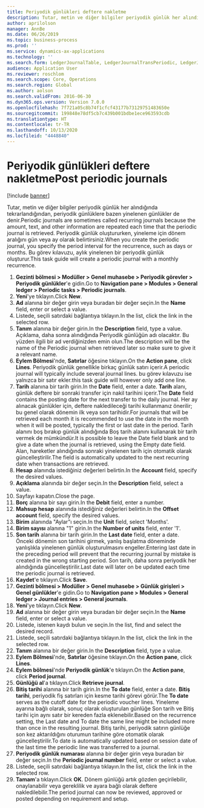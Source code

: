 ```yaml
---
title: Periyodik günlükleri deftere nakletme
description: Tutar, metin ve diğer bilgiler periyodik günlük her alındığında tekrarlandığından, periyodik günlüklere bazen yinelenen günlükler de denir.
author: aprilolson
manager: AnnBe
ms.date: 06/26/2019
ms.topic: business-process
ms.prod: ''
ms.service: dynamics-ax-applications
ms.technology: ''
ms.search.form: LedgerJournalTable, LedgerJournalTransPeriodic, LedgerJournalTransDaily
audience: Application User
ms.reviewer: roschlom
ms.search.scope: Core, Operations
ms.search.region: Global
ms.author: aolson
ms.search.validFrom: 2016-06-30
ms.dyn365.ops.version: Version 7.0.0
ms.openlocfilehash: 7f721a05c8b74f1cfcf43177b73129751483650e
ms.sourcegitcommit: 199848e78df5cb7c439b001bdbe1ece963593cdb
ms.translationtype: HT
ms.contentlocale: tr-TR
ms.lasthandoff: 10/13/2020
ms.locfileid: "4448840"
---
```

# <a name="post-periodic-journals"></a><span data-ttu-id="979b1-103">Periyodik günlükleri deftere nakletme</span><span class="sxs-lookup"><span data-stu-id="979b1-103">Post periodic journals</span></span>

[!include [banner](../../includes/banner.md)]

<span data-ttu-id="979b1-104">Tutar, metin ve diğer bilgiler periyodik günlük her alındığında tekrarlandığından, periyodik günlüklere bazen yinelenen günlükler de denir.</span><span class="sxs-lookup"><span data-stu-id="979b1-104">Periodic journals are sometimes called recurring journals because the amount, text, and other information are repeated each time that the periodic journal is retrieved.</span></span> <span data-ttu-id="979b1-105">Periyodik günlük oluştururken, yineleme için dönem aralığını gün veya ay olarak belirtirsiniz.</span><span class="sxs-lookup"><span data-stu-id="979b1-105">When you create the periodic journal, you specify the period interval for the recurrence, such as days or months.</span></span> <span data-ttu-id="979b1-106">Bu görev kılavuzu, aylık yinelenen bir periyodik günlük oluşturur.</span><span class="sxs-lookup"><span data-stu-id="979b1-106">This task guide will create a periodic journal with a monthly recurrence.</span></span>

1. <span data-ttu-id="979b1-107">**Gezinti bölmesi > Modüller > Genel muhasebe > Periyodik görevler > Periyodik günlükler**'e gidin.</span><span class="sxs-lookup"><span data-stu-id="979b1-107">Go to **Navigation pane > Modules > General ledger > Periodic tasks > Periodic journals**.</span></span>
2. <span data-ttu-id="979b1-108">**Yeni**'ye tıklayın.</span><span class="sxs-lookup"><span data-stu-id="979b1-108">Click **New**.</span></span>
3. <span data-ttu-id="979b1-109">**Ad** alanına bir değer girin veya buradan bir değer seçin.</span><span class="sxs-lookup"><span data-stu-id="979b1-109">In the **Name** field, enter or select a value.</span></span>
4. <span data-ttu-id="979b1-110">Listede, seçili satırdaki bağlantıya tıklayın.</span><span class="sxs-lookup"><span data-stu-id="979b1-110">In the list, click the link in the selected row.</span></span>
5. <span data-ttu-id="979b1-111">**Tanım** alanına bir değer girin.</span><span class="sxs-lookup"><span data-stu-id="979b1-111">In the **Description** field, type a value.</span></span> <span data-ttu-id="979b1-112">Açıklama, daha sonra alındığında Periyodik günlüğün adı olacaktır. Bu yüzden ilgili bir ad verdiğinizden emin olun.</span><span class="sxs-lookup"><span data-stu-id="979b1-112">The description will be the name of the Periodic journal when retrieved later so make sure to give it a relevant name.</span></span>
6. <span data-ttu-id="979b1-113">**Eylem Bölmesi**'nde, **Satırlar** öğesine tıklayın.</span><span class="sxs-lookup"><span data-stu-id="979b1-113">On the **Action pane**, click **Lines**.</span></span> <span data-ttu-id="979b1-114">Periyodik günlük genellikle birkaç günlük satırı içerir.</span><span class="sxs-lookup"><span data-stu-id="979b1-114">A periodic journal will typically include several journal lines.</span></span> <span data-ttu-id="979b1-115">bu görev kılavuzu ise yalnızca bir satır ekler.</span><span class="sxs-lookup"><span data-stu-id="979b1-115">this task guide will however only add one line.</span></span>
7. <span data-ttu-id="979b1-116">**Tarih** alanına bir tarih girin.</span><span class="sxs-lookup"><span data-stu-id="979b1-116">In the **Date** field, enter a date.</span></span> <span data-ttu-id="979b1-117">**Tarih** alanı, günlük deftere bir sonraki transfer için nakil tarihini içerir.</span><span class="sxs-lookup"><span data-stu-id="979b1-117">The **Date** field contains the posting date for the next transfer to the daily journal.</span></span> <span data-ttu-id="979b1-118">Her ay alınacak günlükler için, deftere nakledileceği tarihi kullanmanız önerilir; bu genel olarak dönemin ilk veya son tarihidir.</span><span class="sxs-lookup"><span data-stu-id="979b1-118">For journals that will be retrieved each month it is recommended to use the date in the month when it will be posted, typically the first or last date in the period.</span></span> <span data-ttu-id="979b1-119">Tarih alanını boş bırakıp günlük alındığında Boş tarih alanını kullanarak bir tarih vermek de mümkündür.</span><span class="sxs-lookup"><span data-stu-id="979b1-119">It is possible to leave the Date field blank and to give a date when the journal is retrieved, using the Empty date field.</span></span> <span data-ttu-id="979b1-120">Alan, hareketler alındığında sonraki yinelenen tarih için otomatik olarak güncelleştirilir.</span><span class="sxs-lookup"><span data-stu-id="979b1-120">The field is automatically updated to the next recurring date when transactions are retrieved.</span></span> 
8. <span data-ttu-id="979b1-121">**Hesap** alanında istediğiniz değerleri belirtin.</span><span class="sxs-lookup"><span data-stu-id="979b1-121">In the **Account** field, specify the desired values.</span></span>
9. <span data-ttu-id="979b1-122">**Açıklama** alanında bir değer seçin.</span><span class="sxs-lookup"><span data-stu-id="979b1-122">In the **Description** field, select a value.</span></span>
10. <span data-ttu-id="979b1-123">Sayfayı kapatın.</span><span class="sxs-lookup"><span data-stu-id="979b1-123">Close the page.</span></span>
11. <span data-ttu-id="979b1-124">**Borç** alanına bir sayı girin.</span><span class="sxs-lookup"><span data-stu-id="979b1-124">In the **Debit** field, enter a number.</span></span>
12. <span data-ttu-id="979b1-125">**Mahsup hesap** alanında istediğiniz değerleri belirtin.</span><span class="sxs-lookup"><span data-stu-id="979b1-125">In the **Offset account** field, specify the desired values.</span></span>
13. <span data-ttu-id="979b1-126">**Birim** alanında "Aylar"ı seçin.</span><span class="sxs-lookup"><span data-stu-id="979b1-126">In the **Unit** field, select 'Months'.</span></span>
14. <span data-ttu-id="979b1-127">**Birim sayısı** alanına "1" girin.</span><span class="sxs-lookup"><span data-stu-id="979b1-127">In the **Number of units** field, enter '1'.</span></span>
15. <span data-ttu-id="979b1-128">**Son tarih** alanına bir tarih girin.</span><span class="sxs-lookup"><span data-stu-id="979b1-128">In the **Last date** field, enter a date.</span></span> <span data-ttu-id="979b1-129">Önceki dönemin son tarihini girmek, yanlış başlatma döneminde yanlışlıkla yinelenen günlük oluşturulmasını engeller.</span><span class="sxs-lookup"><span data-stu-id="979b1-129">Entering last date in the preceding period will prevent that the recurring journal by mistake is created in the wrong starting period.</span></span> <span data-ttu-id="979b1-130">Son tarih, daha sonra periyodik her alındığında güncelleştirilir.</span><span class="sxs-lookup"><span data-stu-id="979b1-130">Last date will later on be updated each time the periodic journal is retrieved.</span></span> 
16. <span data-ttu-id="979b1-131">**Kaydet**'e tıklayın.</span><span class="sxs-lookup"><span data-stu-id="979b1-131">Click **Save**.</span></span>
17. <span data-ttu-id="979b1-132">**Gezinti bölmesi > Modüller > Genel muhasebe > Günlük girişleri > Genel günlükler**'e gidin.</span><span class="sxs-lookup"><span data-stu-id="979b1-132">Go to **Navigation pane > Modules > General ledger > Journal entries > General journals**.</span></span>
18. <span data-ttu-id="979b1-133">**Yeni**'ye tıklayın.</span><span class="sxs-lookup"><span data-stu-id="979b1-133">Click **New**.</span></span>
19. <span data-ttu-id="979b1-134">**Ad** alanına bir değer girin veya buradan bir değer seçin.</span><span class="sxs-lookup"><span data-stu-id="979b1-134">In the **Name** field, enter or select a value.</span></span>
20. <span data-ttu-id="979b1-135">Listede, istenen kaydı bulun ve seçin.</span><span class="sxs-lookup"><span data-stu-id="979b1-135">In the list, find and select the desired record.</span></span>
21. <span data-ttu-id="979b1-136">Listede, seçili satırdaki bağlantıya tıklayın.</span><span class="sxs-lookup"><span data-stu-id="979b1-136">In the list, click the link in the selected row.</span></span>
22. <span data-ttu-id="979b1-137">**Tanım** alanına bir değer girin.</span><span class="sxs-lookup"><span data-stu-id="979b1-137">In the **Description** field, type a value.</span></span>
23. <span data-ttu-id="979b1-138">**Eylem Bölmesi**'nde, **Satırlar** öğesine tıklayın.</span><span class="sxs-lookup"><span data-stu-id="979b1-138">On the **Action pane**, click **Lines**.</span></span>
24. <span data-ttu-id="979b1-139">**Eylem bölmesi**'nde **Periyodik günlük**'e tıklayın.</span><span class="sxs-lookup"><span data-stu-id="979b1-139">On the **Action pane**, click **Period journal**.</span></span>
25. <span data-ttu-id="979b1-140">**Günlüğü al**'a tıklayın.</span><span class="sxs-lookup"><span data-stu-id="979b1-140">Click **Retrieve journal**.</span></span>
26. <span data-ttu-id="979b1-141">**Bitiş tarihi** alanına bir tarih girin.</span><span class="sxs-lookup"><span data-stu-id="979b1-141">In the **To date** field, enter a date.</span></span> <span data-ttu-id="979b1-142">**Bitiş tarihi**, periyodik fiş satırları için kesme tarihi görevi görür.</span><span class="sxs-lookup"><span data-stu-id="979b1-142">The **To date** serves as the cutoff date for the periodic voucher lines.</span></span> <span data-ttu-id="979b1-143">Yineleme ayarına bağlı olarak, sonuç olarak oluşturulan günlüğe Son tarih ve Bitiş tarihi için aynı satır bir kereden fazla eklenebilir.</span><span class="sxs-lookup"><span data-stu-id="979b1-143">Based on the recurrence setting, the Last date and To date the same line might be included more than once in the resulting journal.</span></span> <span data-ttu-id="979b1-144">Bitiş tarihi, periyodik satırın günlüğe son kez aktarıldığını oturumun tarihine göre otomatik olarak güncelleştirilir.</span><span class="sxs-lookup"><span data-stu-id="979b1-144">To date is automatically updated based on  session date of the last time the periodic line was transferred to a journal.</span></span> 
27. <span data-ttu-id="979b1-145">**Periyodik günlük numarası** alanına bir değer girin veya buradan bir değer seçin.</span><span class="sxs-lookup"><span data-stu-id="979b1-145">In the **Periodic journal number** field, enter or select a value.</span></span>
28. <span data-ttu-id="979b1-146">Listede, seçili satırdaki bağlantıya tıklayın.</span><span class="sxs-lookup"><span data-stu-id="979b1-146">In the list, click the link in the selected row.</span></span>
29. <span data-ttu-id="979b1-147">**Tamam**'a tıklayın.</span><span class="sxs-lookup"><span data-stu-id="979b1-147">Click **OK**.</span></span> <span data-ttu-id="979b1-148">Dönem günlüğü artık gözden geçirilebilir, onaylanabilir veya gereklilik ve ayara bağlı olarak deftere nakledilebilir.</span><span class="sxs-lookup"><span data-stu-id="979b1-148">The period journal can now be reviewed, approved or posted depending on requirement and setup.</span></span>   
